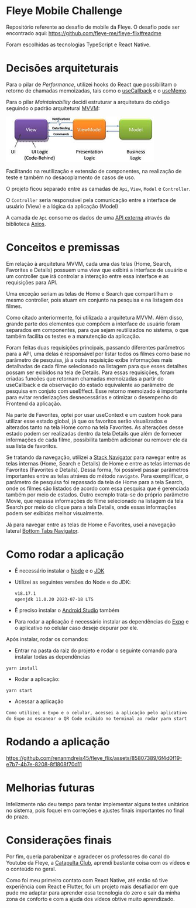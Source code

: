 # Fleye Mobile Challenge

Repositório referente ao desafio de mobile da Fleye. O desafio pode ser encontrado aqui: https://github.com/fleye-me/fleye-flix#readme

  Foram escolhidas as tecnologias TypeScript e React Native.


# Decisões arquiteturais

  Para o pilar de *Performance*, utilizei hooks do React que possibilitam o retorno de chamadas memoizadas, tais como o [useCallback](https://react.dev/reference/react/useCallback) e o [useMemo](https://react.dev/reference/react/useMemo).
  
  Para o pilar *Maintainability* decidi estruturar a arquitetura do código seguindo o padrão arquitetural [MVVM](https://coodesh.com/blog/dicionario/o-que-e-arquitetura-mvvm/):

  ![Alt text](images/mvvm.jpeg)

  Facilitando na reutilização e extensão de componentes, na realização de teste e também no desacoplamento de casos de uso.

  O projeto ficou separado entre as camadas de `Api`, `View`, `Model` e `Controller`.

  O `Controller` seria responsável pela comunicação entre a interface de usuário (View) e a lógica da aplicação (Model)

  A camada de `Api` consome os dados de uma [API externa](https://www.omdbapi.com/) através da biblioteca [Axios](https://axios-http.com/docs/intro). 

# Conceitos e premissas

  Em relação à arquitetura MVVM, cada uma das telas (Home, Search, Favorites e Details) possuem uma view que exibirá a interface de usuário e um controller que irá controlar a interação entre essa interface e as requisições para API.

  Uma exceção seriam as telas de Home e Search que compartilham o mesmo controller, pois atuam em conjunto na pesquisa e na listagem dos filmes.
  
  Como citado anteriormente, foi utilizada a arquitetura MVVM. Além disso, grande parte dos elementos que compõem a interface de usuário foram separados em componentes, para que sejam reutilizados no sistema, o que também facilita os testes e a manutenção da aplicação.
  
  Foram feitas duas requisições principais, passando diferentes parâmetros para a API, uma delas é responsável por listar todos os filmes como base no parâmetro de pesquisa, já a outra requisição exibe informações mais detalhadas de cada filme selecionado na listagem para que esses detalhes possam ser exibidos na tela de Details. Para essas requisições, foram criadas funcões que retornam chamadas memoizadas a partir do useCallback e da observação do estado equivalente ao parâmetro de pesquisa em conjuto com useEffect. Esse retorno memoizado é importante para evitar renderizações desnecessárias e otimizar o desempenho do Frontend da aplicação.

  Na parte de Favorites, optei por usar useContext e um custom hook para utilizar esse estado global, já que os favoritos serão visualizados e alterados tanto na tela Home como na tela Favorites. As alterações desse estado podem ser realizadas dentro da tela Details que além de fornecer informações de cada filme, possibilita também adicionar ou remover ele da sua lista de favoritos. 

  Se tratando da navegação, utilizei a [Stack Navigator]() para navegar entre as telas internas (Home, Search e Details) de Home e entre as telas internas de Favorites (Favorites e Details). Dessa forma, foi possível passar parâmetros importantes entre as telas atráves do método `navigate`. Para exemplificar, o parâmetro de pesquisa foi repassado da tela de Home para a tela Search, onde os filmes são listados de acordo com essa pesquisa que é gerenciada também por meio de estados. Outro exemplo trata-se do próprio parâmetro Movie, que repassa informações do filme selecionado na listagem da tela Search por meio do clique para a tela Details, onde essas informações podem ser exibidas melhor visualmente.
  
  Já para navegar entre as telas de Home e Favorites, usei a navegação lateral [Bottom Tabs Navigator](https://reactnavigation.org/docs/bottom-tab-navigator/).

 # Como rodar a aplicação
  
  - É necessário instalar o [Node](https://nodejs.org/pt-br/download/package-manager)  e o [JDK]()
  - Utilizei as seguintes versões do Node e do JDK:
        
        v18.17.1
        openjdk 11.0.20 2023-07-18 LTS

  - É preciso instalar o [Android Studio](https://developer.android.com/studio) também
  - Para rodar a aplicação é necessário instalar as dependências do [Expo](https://docs.expo.dev/get-started/installation/) e o aplicativo no celular caso deseje depurar por ele.

  Após instalar, rodar os comandos:

- Entrar na pasta da raiz do projeto e rodar o seguinte comando para instalar todas as dependências

```
yarn install
```

- Rodar a aplicação: 

```
yarn start
```

- Acessar a aplicação

```
Como utilizei o Expo e o celular, acessei a aplicação pelo aplicativo do Expo ao escanear o QR Code exibido no terminal ao rodar yarn start
```

# Rodando a aplicação



https://github.com/renanmdreis45/fleye_flix/assets/85807389/6f4d0f19-e7b7-4b7e-8208-8f1808f70d11



# Melhorias futuras
  
  Infelizmente não deu tempo para tentar implementar alguns testes unitários no sistema, pois foquei em correções e ajustes finais importantes no final do prazo.

# Considerações finais

  Por fim, queria parabenizar e agradecer os professores do canal do Youtube da Fleye, a [Catapulta Club](https://www.youtube.com/@Catapulta-club), aprendi bastante coisa com os vídeos e o conteúdo no geral. 

  Como foi meu primeiro contato com React Native, até então só tive experiência com React e Flutter, foi um projeto mais desafiador em que pude me adaptar para aprender essa tecnologia do zero e sair da minha zona de conforto e com a ajuda dos vídeos obtive muito aprendizado. 
